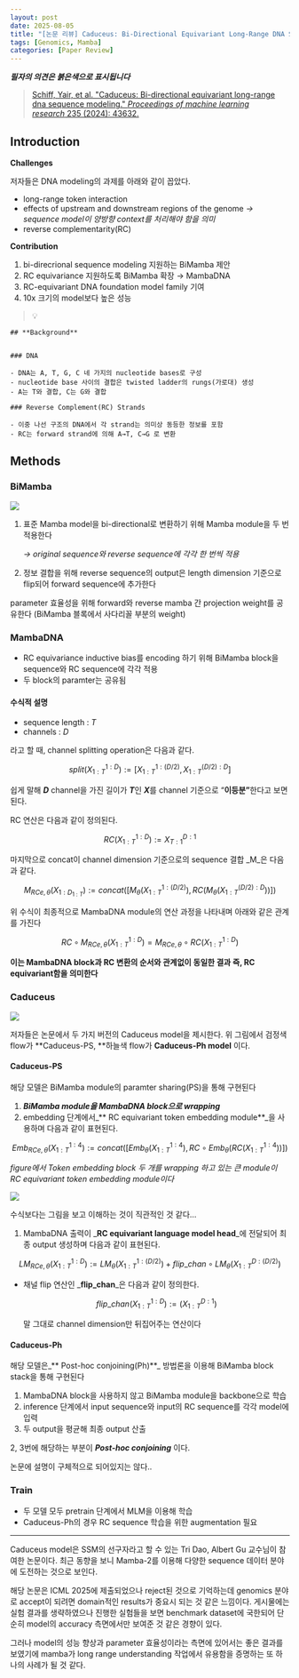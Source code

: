 ```yaml
---
layout: post
date: 2025-08-05
title: "[논문 리뷰] Caduceus: Bi-Directional Equivariant Long-Range DNA Sequence Modeling"
tags: [Genomics, Mamba]
categories: [Paper Review]
---
```


<span class="notion-red">_**필자의 의견은 붉은색으로 표시됩니다**_</span>


> [Schiff, Yair, et al. "Caduceus: Bi-directional equivariant long-range dna sequence modeling." ](https://pmc.ncbi.nlm.nih.gov/articles/PMC12189541/)[_Proceedings of machine learning research_](https://pmc.ncbi.nlm.nih.gov/articles/PMC12189541/)[ 235 (2024): 43632.](https://pmc.ncbi.nlm.nih.gov/articles/PMC12189541/)



## Introduction


**Challenges**


저자들은 DNA modeling의 과제를 아래와 같이 꼽았다.

- long-range token interaction
- effects of upstream and downstream regions of the genome 
_→ sequence model이 양방향 context를 처리해야 함을 의미_
- reverse complementarity(RC)

**Contribution**

1. bi-direcrional sequence modeling 지원하는 BiMamba 제안
1. RC equivariance 지원하도록 BiMamba 확장 → MambaDNA
1. RC-equivariant DNA foundation model family 기여
1. 10x 크기의 model보다 높은 성능

> 💡 


	## **Background**


	### DNA

	- DNA는 A, T, G, C 네 가지의 nucleotide bases로 구성
	- nucleotide base 사이의 결합은 twisted ladder의 rungs(가로대) 생성
	- A는 T와 결합, C는 G와 결합

	### Reverse Complement(RC) Strands

	- 이중 나선 구조의 DNA에서 각 strand는 의미상 동등한 정보를 포함
	- RC는 forward strand에 의해 A→T, C→G 로 변환


## Methods



### BiMamba


![](https://prod-files-secure.s3.us-west-2.amazonaws.com/542b861c-36a8-4051-84e5-8804b6728dba/2c247d59-7815-4980-99f0-8f0d21f445a7/image.png?X-Amz-Algorithm=AWS4-HMAC-SHA256&X-Amz-Content-Sha256=UNSIGNED-PAYLOAD&X-Amz-Credential=ASIAZI2LB466RRXYZDQL%2F20250817%2Fus-west-2%2Fs3%2Faws4_request&X-Amz-Date=20250817T100118Z&X-Amz-Expires=3600&X-Amz-Security-Token=IQoJb3JpZ2luX2VjEEEaCXVzLXdlc3QtMiJHMEUCIBq%2FAT4VJ6c5ekchCmu90LyL7eQJT8RwnGTCnd9nmAnOAiEAgMvhlc01Y2fISw5My9kaJtzeSUT95tuGOhVVwPCk1dYqiAQIiv%2F%2F%2F%2F%2F%2F%2F%2F%2F%2FARAAGgw2Mzc0MjMxODM4MDUiDKIkUHHwHBy3u4tdoSrcAwJdMoMDh6Jkyx4i5x1OV8b%2BpgCzIt5g0r4Yv0LWhkY%2By9ntTZVFlqSNulcmQJz6%2FA4a3XYa8XrDStLJkgJ8fJe7t3gk6o7lF7hRoaaXdK7HLIVTm%2FGSrFidEiRrs05XvRV%2FcxQbG8IHCTHBL80FzRNZZa5E3%2Bm7ZT%2FNX5cEhfKD5WMW%2FJEKgOQ4VAqVeLYkRVqqlimHhNwrbxT1BJlPIZzKvRx70EjprU6zEOTk9WGn2N6xT8DnL5lOnuB5slCeJbf8PhBfXSF3t74xlzy%2BdGuACRg38wVWj%2FIQG2UmLN9sSimbT2PHDwUOvaMo%2BRqxM%2FT067mmMpckj6yK18pNg%2B72wTFSKDBNcTt7tf4SFRiWuANM5ieSlpVREHThDNitAwn3hMPXGmon1YRwnPzcrdADmaMwX0xjombrhQtW8jEUnCaKNtuv%2Fe3eemUZLmguwyEUrtlETYOav26Rg8PM1J77FGPmAYVBUSgPy4IeMK3IA2OVk%2F7ZSB1UomybjxKRUEr2qj172HSL%2FTiTl12j5AZHP0EepH7lDydp5Fbr7JqtzQaTMUFZ0MZpQet8eb54y4ri03DARJewm1JqL2%2FHmOJ0aHXMFIVf3f7io9sfJ55f1kPIAYpTZGHS3K5KMPyzhsUGOqUBsL49HBjUgrkulSjZ1V24JXEqA3uSKvGmDdxqNffre0PkwJvJ41Ymf%2FfmLk%2Fd8OG%2FlIRf4%2FCRJwt6lRmBbqQnNAzc%2B1P0lEpl1o%2Fo8qn2iEPLMkSg1HtD1zZc%2FRS5FK%2B0KVj%2F%2BRvb8YfVQSmmGgFT41vG6FsF5KooNaEjPw8ykLEBmPEek0YE1gavW3Ps1rHK0cTB6SNeKRnUxn%2F%2B8Bhqt0t1tctz&X-Amz-Signature=ab5a3d7f564ab6b8bd48db8148e87901b77490ce743a59960a4f4030e92b8ec4&X-Amz-SignedHeaders=host&x-amz-checksum-mode=ENABLED&x-id=GetObject)

1. 표준 Mamba model을 bi-directional로 변환하기 위해 Mamba module을 두 번 적용한다

	_→ original sequence와 reverse sequence에 각각 한 번씩 적용_

1. 정보 결합을 위해 reverse sequence의 output은 length dimension 기준으로 flip되어 forward sequence에 추가한다

parameter 효율성을 위해 forward와 reverse mamba 간 projection weight를 공유한다 (BiMamba 블록에서 사다리꼴 부분의 weight)



### MambaDNA

- RC equivariance inductive bias를 encoding 하기 위해 BiMamba block을 sequence와 RC sequence에 각각 적용
- 두 block의 paramter는 공유됨


#### 수식적 설명

- sequence length : _T_
- channels : _D_

라고 할 때,  channel splitting operation은 다음과 같다.


$$
split(X^{1:D}_{1:T}):=[X^{1:(D/2)}_{1:T},X^{(D/2):D}_{1:T}]
$$


<span class="notion-red">쉽게 말해 </span><span class="notion-red">_**D**_</span><span class="notion-red"> channel을 가진 길이가 </span><span class="notion-red">_**T**_</span><span class="notion-red">인 </span><span class="notion-red">_**X**_</span><span class="notion-red">를 channel 기준으로 “</span><span class="notion-red">**이등분”**</span><span class="notion-red">한다고 보면 된다.</span>


RC 연산은 다음과 같이 정의된다.


$$
RC(X^{1:D}_{1:T}):=X^{D:1}_{T:1}
$$


마지막으로 concat이 channel dimension 기준으로의 sequence 결합 _M_은 다음과 같다.


$$
M_{RCe,\theta}(X_{1:D_{1:T}}):=concat([M_{\theta}(X^{1:(D/2)}_{1:T}),RC(M_{\theta}(X^{(D/2):D}_{1:T}))])
$$


위 수식이 최종적으로 MambaDNA module의 연산 과정을 나타내며 아래와 같은 관계를 가진다


$$
RC\circ M_{RCe,\theta}(X^{1:D}_{1:T}) = M_{RCe,\theta} \circ RC(X^{1:D}_{1:T})
$$


**이는 MambaDNA block과 RC 변환의 순서와 관계없이 동일한 결과 즉, RC equivariant함을 의미한다**



### Caduceus


![](https://prod-files-secure.s3.us-west-2.amazonaws.com/542b861c-36a8-4051-84e5-8804b6728dba/f94a60d7-8145-473b-aef9-7c68d3ec604a/image.png?X-Amz-Algorithm=AWS4-HMAC-SHA256&X-Amz-Content-Sha256=UNSIGNED-PAYLOAD&X-Amz-Credential=ASIAZI2LB466RRXYZDQL%2F20250817%2Fus-west-2%2Fs3%2Faws4_request&X-Amz-Date=20250817T100118Z&X-Amz-Expires=3600&X-Amz-Security-Token=IQoJb3JpZ2luX2VjEEEaCXVzLXdlc3QtMiJHMEUCIBq%2FAT4VJ6c5ekchCmu90LyL7eQJT8RwnGTCnd9nmAnOAiEAgMvhlc01Y2fISw5My9kaJtzeSUT95tuGOhVVwPCk1dYqiAQIiv%2F%2F%2F%2F%2F%2F%2F%2F%2F%2FARAAGgw2Mzc0MjMxODM4MDUiDKIkUHHwHBy3u4tdoSrcAwJdMoMDh6Jkyx4i5x1OV8b%2BpgCzIt5g0r4Yv0LWhkY%2By9ntTZVFlqSNulcmQJz6%2FA4a3XYa8XrDStLJkgJ8fJe7t3gk6o7lF7hRoaaXdK7HLIVTm%2FGSrFidEiRrs05XvRV%2FcxQbG8IHCTHBL80FzRNZZa5E3%2Bm7ZT%2FNX5cEhfKD5WMW%2FJEKgOQ4VAqVeLYkRVqqlimHhNwrbxT1BJlPIZzKvRx70EjprU6zEOTk9WGn2N6xT8DnL5lOnuB5slCeJbf8PhBfXSF3t74xlzy%2BdGuACRg38wVWj%2FIQG2UmLN9sSimbT2PHDwUOvaMo%2BRqxM%2FT067mmMpckj6yK18pNg%2B72wTFSKDBNcTt7tf4SFRiWuANM5ieSlpVREHThDNitAwn3hMPXGmon1YRwnPzcrdADmaMwX0xjombrhQtW8jEUnCaKNtuv%2Fe3eemUZLmguwyEUrtlETYOav26Rg8PM1J77FGPmAYVBUSgPy4IeMK3IA2OVk%2F7ZSB1UomybjxKRUEr2qj172HSL%2FTiTl12j5AZHP0EepH7lDydp5Fbr7JqtzQaTMUFZ0MZpQet8eb54y4ri03DARJewm1JqL2%2FHmOJ0aHXMFIVf3f7io9sfJ55f1kPIAYpTZGHS3K5KMPyzhsUGOqUBsL49HBjUgrkulSjZ1V24JXEqA3uSKvGmDdxqNffre0PkwJvJ41Ymf%2FfmLk%2Fd8OG%2FlIRf4%2FCRJwt6lRmBbqQnNAzc%2B1P0lEpl1o%2Fo8qn2iEPLMkSg1HtD1zZc%2FRS5FK%2B0KVj%2F%2BRvb8YfVQSmmGgFT41vG6FsF5KooNaEjPw8ykLEBmPEek0YE1gavW3Ps1rHK0cTB6SNeKRnUxn%2F%2B8Bhqt0t1tctz&X-Amz-Signature=1f36e644bec1384b81f2d09c9fc7777fea72ebfb9951187e1621a2dd21ca6188&X-Amz-SignedHeaders=host&x-amz-checksum-mode=ENABLED&x-id=GetObject)


저자들은 논문에서 두 가지 버전의 Caduceus model을 제시한다. 위 그림에서 검정색 flow가 **Caduceus-PS, **하늘색 flow가 **Caduceus-Ph model** 이다.



#### Caduceus-PS


해당 모델은 BiMamba module의 paramter sharing(PS)을 통해 구현된다

1. _**BiMamba module을 MambaDNA block으로 wrapping**_
1. embedding 단계에서_** RC equivariant token embedding module**_을 사용하며 다음과 같이 표현된다.

$$
Emb_{RCe,\theta}(X^{1:4}_{1:T}):=concat([Emb_{\theta}(X^{1:4}_{1:T}),RC \circ Emb_{\theta}(RC(X^{1:4}_{1:T}))])
$$


_figure에서 Token embedding block 두 개를 wrapping 하고 있는 큰 module이 RC equivariant token embedding module이다_


![](https://prod-files-secure.s3.us-west-2.amazonaws.com/542b861c-36a8-4051-84e5-8804b6728dba/b175e4da-71eb-4e91-8c23-a06dabe673c9/image.png?X-Amz-Algorithm=AWS4-HMAC-SHA256&X-Amz-Content-Sha256=UNSIGNED-PAYLOAD&X-Amz-Credential=ASIAZI2LB466RRXYZDQL%2F20250817%2Fus-west-2%2Fs3%2Faws4_request&X-Amz-Date=20250817T100118Z&X-Amz-Expires=3600&X-Amz-Security-Token=IQoJb3JpZ2luX2VjEEEaCXVzLXdlc3QtMiJHMEUCIBq%2FAT4VJ6c5ekchCmu90LyL7eQJT8RwnGTCnd9nmAnOAiEAgMvhlc01Y2fISw5My9kaJtzeSUT95tuGOhVVwPCk1dYqiAQIiv%2F%2F%2F%2F%2F%2F%2F%2F%2F%2FARAAGgw2Mzc0MjMxODM4MDUiDKIkUHHwHBy3u4tdoSrcAwJdMoMDh6Jkyx4i5x1OV8b%2BpgCzIt5g0r4Yv0LWhkY%2By9ntTZVFlqSNulcmQJz6%2FA4a3XYa8XrDStLJkgJ8fJe7t3gk6o7lF7hRoaaXdK7HLIVTm%2FGSrFidEiRrs05XvRV%2FcxQbG8IHCTHBL80FzRNZZa5E3%2Bm7ZT%2FNX5cEhfKD5WMW%2FJEKgOQ4VAqVeLYkRVqqlimHhNwrbxT1BJlPIZzKvRx70EjprU6zEOTk9WGn2N6xT8DnL5lOnuB5slCeJbf8PhBfXSF3t74xlzy%2BdGuACRg38wVWj%2FIQG2UmLN9sSimbT2PHDwUOvaMo%2BRqxM%2FT067mmMpckj6yK18pNg%2B72wTFSKDBNcTt7tf4SFRiWuANM5ieSlpVREHThDNitAwn3hMPXGmon1YRwnPzcrdADmaMwX0xjombrhQtW8jEUnCaKNtuv%2Fe3eemUZLmguwyEUrtlETYOav26Rg8PM1J77FGPmAYVBUSgPy4IeMK3IA2OVk%2F7ZSB1UomybjxKRUEr2qj172HSL%2FTiTl12j5AZHP0EepH7lDydp5Fbr7JqtzQaTMUFZ0MZpQet8eb54y4ri03DARJewm1JqL2%2FHmOJ0aHXMFIVf3f7io9sfJ55f1kPIAYpTZGHS3K5KMPyzhsUGOqUBsL49HBjUgrkulSjZ1V24JXEqA3uSKvGmDdxqNffre0PkwJvJ41Ymf%2FfmLk%2Fd8OG%2FlIRf4%2FCRJwt6lRmBbqQnNAzc%2B1P0lEpl1o%2Fo8qn2iEPLMkSg1HtD1zZc%2FRS5FK%2B0KVj%2F%2BRvb8YfVQSmmGgFT41vG6FsF5KooNaEjPw8ykLEBmPEek0YE1gavW3Ps1rHK0cTB6SNeKRnUxn%2F%2B8Bhqt0t1tctz&X-Amz-Signature=8614027045a922f43eaf272b9f9d5745784475830e5bfe7b07e84919c0ee17ed&X-Amz-SignedHeaders=host&x-amz-checksum-mode=ENABLED&x-id=GetObject)


<span class="notion-red">수식보다는 그림을 보고 이해하는 것이 직관적인 것 같다…</span>

1. MambaDNA 출력이 _**RC equivariant language model head**_에 전달되어 최종 output 생성하며 다음과 같이 표현된다.

$$
LM_{RCe,\theta}(X^{1:D}_{1:T}):= LM_{\theta}(X^{1:(D/2)}_{1:T})+flip\_chan\circ LM_{\theta}(X^{D:(D/2)}_{1:T})
$$

- 채널 flip 연산인 _**flip\_chan**_은 다음과 같이 정의한다.

	$$
	flip\_chan(X^{1:D}_{1:T}):=(X^{D:1}_{1:T})
	$$


	말 그대로 channel dimension만 뒤집어주는 연산이다



#### Caduceus-Ph


해당 모델은_** Post-hoc conjoining(Ph)**_ 방법론을 이용해 BiMamba block stack을 통해 구현된다

1. MambaDNA block을 사용하지 않고 BiMamba module을 backbone으로 학습
1. inference 단계에서 input sequence와 input의 RC sequence를 각각 model에 입력
1. 두 output을 평균해 최종 output 산출

2, 3번에 해당하는 부분이 _**Post-hoc conjoining**_ 이다.


<span class="notion-red">논문에 설명이 구체적으로 되어있지는 않다..</span>



### Train

- 두 모델 모두 pretrain 단계에서 MLM을 이용해 학습
- Caduceus-Ph의 경우 RC sequence 학습을 위한 augmentation 필요

---


<span class="notion-red">Caduceus model은 SSM의 선구자라고 할 수 있는 Tri Dao, Albert Gu 교수님이 참여한 논문이다. 최근 동향을 보니 Mamba-2를 이용해 다양한 sequence 데이터 분야에 도전하는 것으로 보인다.</span>


<span class="notion-red">해당 논문은 ICML 2025에 제출되었으나 reject된 것으로 기억하는데 genomics 분야로 accept이 되려면 domain적인 results가 중요시 되는 것 같은 느낌이다. 게시물에는 실험 결과를 생략하였으나 진행한 실험들을 보면 benchmark dataset에 국한되어 단순히 model의 accuracy 측면에서만 보여준 것 같은 경향이 있다.</span>


<span class="notion-red">그러나 model의 성능 향상과 parameter 효율성이라는 측면에 있어서는 좋은 결과를 보였기에 mamba가 long range understanding 작업에서 유용함을 증명하는 또 하나의 사례가 될 것 같다.</span>

